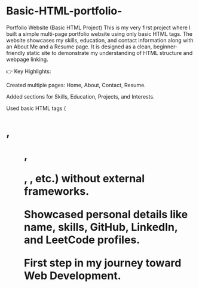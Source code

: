 # Basic-HTML-portfolio-
Portfolio Website (Basic HTML Project)
This is my very first project where I built a simple multi-page portfolio website using only basic HTML tags.
The website showcases my skills, education, and contact information along with an About Me and a Resume page.
It is designed as a clean, beginner-friendly static site to demonstrate my understanding of HTML structure and webpage linking.

👉 Key Highlights:

Created multiple pages: Home, About, Contact, Resume.

Added sections for Skills, Education, Projects, and Interests.

Used basic HTML tags (<h1>, <ul>, <p>, <a>, etc.) without external frameworks.

Showcased personal details like name, skills, GitHub, LinkedIn, and LeetCode profiles.

First step in my journey toward Web Development.
